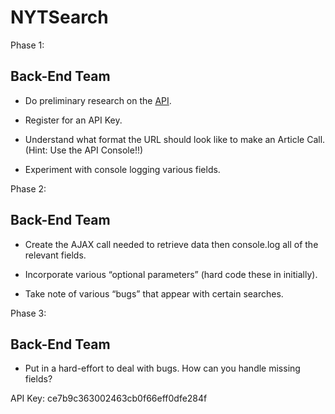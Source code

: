 # NYTSearch

Phase 1: 
## Back-End Team

* Do preliminary research on the [API](http://developer.nytimes.com/article_search_v2.json).

* Register for an API Key.

* Understand what format the URL should look like to make an Article Call. (Hint: Use the API Console!!)

* Experiment with console logging various fields.

Phase 2: 
## Back-End Team

* Create the AJAX call needed to retrieve data then console.log all of the relevant fields.

* Incorporate various “optional parameters” (hard code these in initially).

* Take note of various “bugs” that appear with certain searches.

Phase 3: 
## Back-End Team

* Put in a hard-effort to deal with bugs. How can you handle missing fields?

API Key: ce7b9c363002463cb0f66eff0dfe284f
